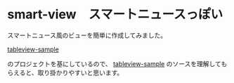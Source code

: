 # smart-view　スマートニュースっぽい  

スマートニュース風のビューを簡単に作成してみました。  
  
[tableview-sample](tableview-sample)

のプロジェクトを基にしているので、
[tableview-sample](tableview-sample)
のソースを理解してもらえると、取り掛かりやすいと思います。
